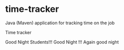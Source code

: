 # time-tracker
Java (Maven) application for tracking time on the job

Time tracker

Good Night Students!!!
Good Night !!!
Again good night
